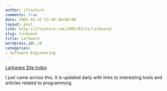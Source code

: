 ```yaml
---
author: jfcouture
comments: true
date: 2005-03-31 23:49:36+00:00
layout: post
link: http://jfcouture.com/2005/03/31/larkware/
slug: larkware
title: Larkware
wordpress_id: 18
categories:
- Software Engineering
---
```


[Larkware Site Index](http://www.larkware.com/)

I just came across this. It is updated daily with links to interesting tools and articles related to programming.
